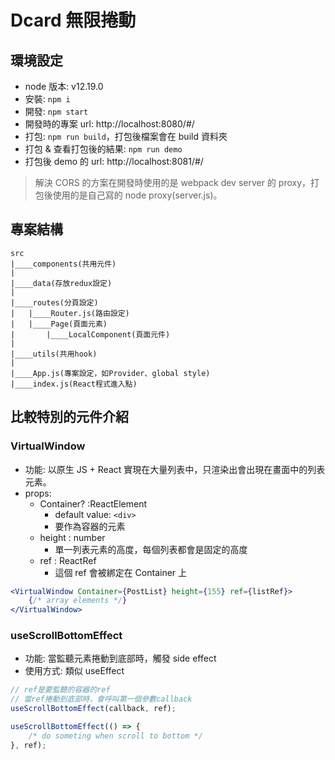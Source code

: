 # Dcard 無限捲動

## 環境設定

-   node 版本: v12.19.0
-   安裝: `npm i`
-   開發: `npm start`
-   開發時的專案 url: http://localhost:8080/#/
-   打包: `npm run build`，打包後檔案會在 build 資料夾
-   打包 & 查看打包後的結果: `npm run demo`
-   打包後 demo 的 url: http://localhost:8081/#/

> 解決 CORS 的方案在開發時使用的是 webpack dev server 的 proxy，打包後使用的是自己寫的 node proxy(server.js)。

## 專案結構

```
src
|____components(共用元件)
|
|____data(存放redux設定)
|
|____routes(分頁設定)
|	|____Router.js(路由設定)
|	|____Page(頁面元素)
|		|____LocalComponent(頁面元件)
|
|____utils(共用hook)
|
|____App.js(專案設定，如Provider、global style)
|____index.js(React程式進入點)

```

## 比較特別的元件介紹

### VirtualWindow

-   功能: 以原生 JS + React 實現在大量列表中，只渲染出會出現在畫面中的列表元素。
-   props:
    -   Container? :ReactElement
        -   default value: `<div>`
        -   要作為容器的元素
    -   height : number
        -   單一列表元素的高度，每個列表都會是固定的高度
    -   ref : ReactRef
        -   這個 ref 會被綁定在 Container 上

```jsx
<VirtualWindow Container={PostList} height={155} ref={listRef}>
    {/* array elements */}
</VirtualWindow>
```

### useScrollBottomEffect

-   功能: 當監聽元素捲動到底部時，觸發 side effect
-   使用方式: 類似 useEffect

```javascript
// ref是要監聽的容器的ref
// 當ref捲動到底部時，會呼叫第一個參數callback
useScrollBottomEffect(callback, ref);

useScrollBottomEffect(() => {
    /* do someting when scroll to bottom */
}, ref);
```
